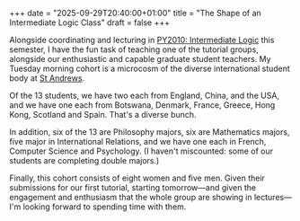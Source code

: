 +++
date = "2025-09-29T20:40:00+01:00"
title = "The Shape of an Intermediate Logic Class"
draft = false
+++

Alongside coordinating and lecturing in [PY2010: Intermediate
Logic](/class/2025/py2010) this semester, I have the fun task of teaching one
of the tutorial groups, alongside our enthusiastic and capable graduate student 
teachers. My Tuesday morning cohort is a microcosm of the diverse 
international student body at [St Andrews](http://st-andrews.ac.uk). 

Of the 13 students, we have two each from England, China, and the USA, and we
have one each from Botswana, Denmark, France, Greece, Hong Kong, Scotland and
Spain. That's a diverse bunch.

In addition, six of the 13 are Philosophy majors, six are Mathematics majors, 
five major in International Relations, and we have one each in French, Computer
Science and Psychology. (I haven't miscounted: some of our students are completing
double majors.)

Finally, this cohort consists of eight women and five men. Given their submissions
for our first tutorial, starting tomorrow—and given the engagement and enthusiasm that
the whole group are showing in lectures—I'm looking forward to spending time with them.

